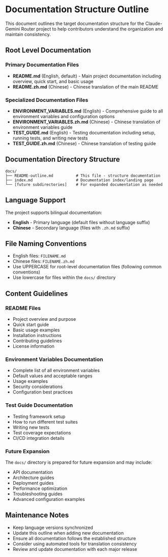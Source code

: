 # Documentation Structure Outline

This document outlines the target documentation structure for the Claude-Gemini Router project to help contributors understand the organization and maintain consistency.

## Root Level Documentation

### Primary Documentation Files

- **README.md** (English, default) - Main project documentation including overview, quick start, and basic usage
- **README.zh.md** (Chinese) - Chinese translation of the main README

### Specialized Documentation Files

- **ENVIRONMENT_VARIABLES.md** (English) - Comprehensive guide to all environment variables and configuration options
- **ENVIRONMENT_VARIABLES.zh.md** (Chinese) - Chinese translation of environment variables guide
- **TEST_GUIDE.md** (English) - Testing documentation including setup, running tests, and writing new tests
- **TEST_GUIDE.zh.md** (Chinese) - Chinese translation of testing guide

## Documentation Directory Structure

```
docs/
├── README-outline.md          # This file - structure documentation
├── index.md                   # Documentation index/landing page
└── [future subdirectories]    # For expanded documentation as needed
```

## Language Support

The project supports bilingual documentation:

- **English** - Primary language (default files without language suffix)
- **Chinese** - Secondary language (files with `.zh.md` suffix)

## File Naming Conventions

- English files: `FILENAME.md`
- Chinese files: `FILENAME.zh.md`
- Use UPPERCASE for root-level documentation files (following common conventions)
- Use lowercase for files within the `docs/` directory

## Content Guidelines

### README Files

- Project overview and purpose
- Quick start guide
- Basic usage examples
- Installation instructions
- Contributing guidelines
- License information

### Environment Variables Documentation

- Complete list of all environment variables
- Default values and acceptable ranges
- Usage examples
- Security considerations
- Configuration best practices

### Test Guide Documentation

- Testing framework setup
- How to run different test suites
- Writing new tests
- Test coverage expectations
- CI/CD integration details

### Future Expansion

The `docs/` directory is prepared for future expansion and may include:

- API documentation
- Architecture guides
- Deployment guides
- Performance optimization
- Troubleshooting guides
- Advanced configuration examples

## Maintenance Notes

- Keep language versions synchronized
- Update this outline when adding new documentation
- Ensure all documentation follows the established structure
- Consider using automated tools for translation consistency
- Review and update documentation with each major release
